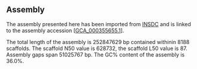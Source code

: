 **Assembly**
--------

The assembly presented here has been imported from [INSDC](http://www.insdc.org) and is linked to the assembly accession [[GCA_000355655.1](http://www.ebi.ac.uk/ena/data/view/GCA_000355655.1)].

The total length of the assembly is 252847629 bp contained withinin 8188 scaffolds.
The scaffold N50 value is 628732, the scaffold L50 value is 87.
Assembly gaps span 51025767 bp. The GC% content of the assembly is 36.0%.
